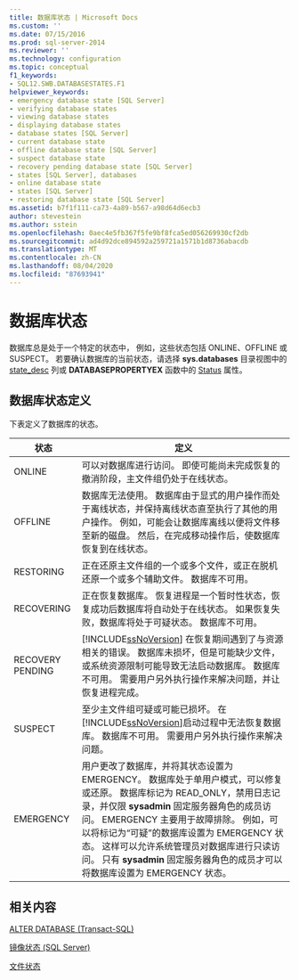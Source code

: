 ```yaml
---
title: 数据库状态 | Microsoft Docs
ms.custom: ''
ms.date: 07/15/2016
ms.prod: sql-server-2014
ms.reviewer: ''
ms.technology: configuration
ms.topic: conceptual
f1_keywords:
- SQL12.SWB.DATABASESTATES.F1
helpviewer_keywords:
- emergency database state [SQL Server]
- verifying database states
- viewing database states
- displaying database states
- database states [SQL Server]
- current database state
- offline database state [SQL Server]
- suspect database state
- recovery pending database state [SQL Server]
- states [SQL Server], databases
- online database state
- states [SQL Server]
- restoring database state [SQL Server]
ms.assetid: b7f1f111-ca73-4a89-b567-a98d64d6ecb3
author: stevestein
ms.author: sstein
ms.openlocfilehash: 0aec4e5fb367f5fe9bf8fca5ed056269930cf2db
ms.sourcegitcommit: ad4d92dce894592a259721a1571b1d8736abacdb
ms.translationtype: MT
ms.contentlocale: zh-CN
ms.lasthandoff: 08/04/2020
ms.locfileid: "87693941"
---
```

# <a name="database-states"></a>数据库状态
  数据库总是处于一个特定的状态中， 例如，这些状态包括 ONLINE、OFFLINE 或 SUSPECT。 若要确认数据库的当前状态，请选择 **sys.databases** 目录视图中的 [state_desc](/sql/relational-databases/system-catalog-views/sys-databases-transact-sql) 列或 **DATABASEPROPERTYEX** 函数中的 [Status](/sql/t-sql/functions/databasepropertyex-transact-sql) 属性。  
  
## <a name="database-state-definitions"></a>数据库状态定义  
 下表定义了数据库的状态。  
  
|状态|定义|  
|-----------|----------------|  
|ONLINE|可以对数据库进行访问。 即使可能尚未完成恢复的撤消阶段，主文件组仍处于在线状态。|  
|OFFLINE|数据库无法使用。 数据库由于显式的用户操作而处于离线状态，并保持离线状态直至执行了其他的用户操作。 例如，可能会让数据库离线以便将文件移至新的磁盘。 然后，在完成移动操作后，使数据库恢复到在线状态。|  
|RESTORING|正在还原主文件组的一个或多个文件，或正在脱机还原一个或多个辅助文件。 数据库不可用。|  
|RECOVERING|正在恢复数据库。 恢复进程是一个暂时性状态，恢复成功后数据库将自动处于在线状态。 如果恢复失败，数据库将处于可疑状态。 数据库不可用。|  
|RECOVERY PENDING|[!INCLUDE[ssNoVersion](../../../includes/ssnoversion-md.md)] 在恢复期间遇到了与资源相关的错误。 数据库未损坏，但是可能缺少文件，或系统资源限制可能导致无法启动数据库。 数据库不可用。 需要用户另外执行操作来解决问题，并让恢复进程完成。|  
|SUSPECT|至少主文件组可疑或可能已损坏。 在 [!INCLUDE[ssNoVersion](../../../includes/ssnoversion-md.md)]启动过程中无法恢复数据库。 数据库不可用。 需要用户另外执行操作来解决问题。|  
|EMERGENCY|用户更改了数据库，并将其状态设置为 EMERGENCY。 数据库处于单用户模式，可以修复或还原。 数据库标记为 READ_ONLY，禁用日志记录，并仅限 **sysadmin** 固定服务器角色的成员访问。 EMERGENCY 主要用于故障排除。 例如，可以将标记为“可疑”的数据库设置为 EMERGENCY 状态。 这样可以允许系统管理员对数据库进行只读访问。 只有 **sysadmin** 固定服务器角色的成员才可以将数据库设置为 EMERGENCY 状态。|  
  
## <a name="related-content"></a>相关内容  
 [ALTER DATABASE (Transact-SQL)](/sql/t-sql/statements/alter-database-transact-sql)  
  
 [镜像状态 (SQL Server)](../../database-engine/database-mirroring/mirroring-states-sql-server.md)  
  
 [文件状态](file-states.md)  
  
  
